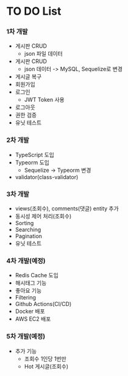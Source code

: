 # TO DO List
### 1차 개발
* 게시판 CRUD
    * json 파일 데이터
* 게시판 CRUD
    * json 데이터 -> MySQL, Sequelize로 변경
* 게시글 복구
* 회원가입
* 로그인
    * JWT Token 사용
* 로그아웃
* 권한 검증
* 유닛 테스트

### 2차 개발
* TypeScript 도입
* Typeorm 도입
    * Sequelize -> Typeorm 변경
* validator(class-validator)

### 3차 개발
* views(조회수), comments(댓글) entity 추가
* 동시성 제어 처리(조회수)
* Sorting
* Searching
* Pagination
* 유닛 테스트

### 4차 개발(예정)
* Redis Cache 도입
* 해시태그 기능
* 좋아요 기능
* Filtering
* Github Actions(CI/CD)
* Docker 배포
* AWS EC2 배포

### 5차 개발(예정)
* 추가 기능
    * 조회수 1인당 1번만 
    * Hot 게시글(조회수)
